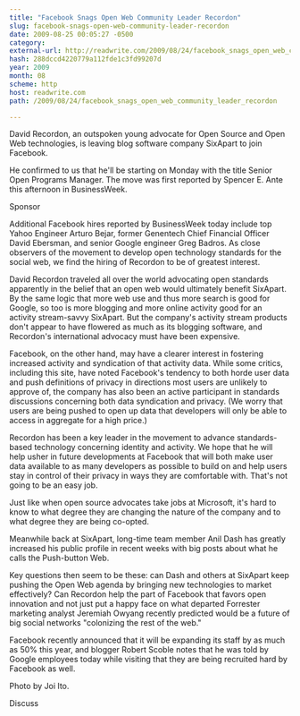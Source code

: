 ```yaml
---
title: "Facebook Snags Open Web Community Leader Recordon"
slug: facebook-snags-open-web-community-leader-recordon
date: 2009-08-25 00:05:27 -0500
category: 
external-url: http://readwrite.com/2009/08/24/facebook_snags_open_web_community_leader_recordon
hash: 288dccd4220779a112fde1c3fd99207d
year: 2009
month: 08
scheme: http
host: readwrite.com
path: /2009/08/24/facebook_snags_open_web_community_leader_recordon

---
```


David Recordon, an outspoken young advocate for Open Source and Open Web technologies, is leaving blog software company SixApart to join Facebook.  


He confirmed to us that he'll be starting on Monday with the title Senior Open Programs Manager.  The move was first reported by Spencer E. Ante this afternoon in BusinessWeek.

Sponsor


Additional Facebook hires reported by BusinessWeek today include top Yahoo Engineer Arturo Bejar, former Genentech Chief Financial Officer David Ebersman, and senior Google engineer Greg Badros.  As close observers of the movement to develop open technology standards for the social web, we find the hiring of Recordon to be of greatest interest.


David Recordon traveled all over the world advocating open standards apparently in the belief that an open web would ultimately benefit SixApart.  By the same logic that more web use and thus more search is good for Google, so too is more blogging and more online activity good for an activity stream-savvy SixApart.  But the company's activity stream products don't appear to have flowered as much as its blogging software, and Recordon's international advocacy must have been expensive.


Facebook, on the other hand, may have a clearer interest in fostering increased activity and syndication of that activity data.  While some critics, including this site, have noted Facebook's tendency to both horde user data and push definitions of privacy in directions most users are unlikely to approve of, the company has also been an active participant in standards discussions concerning both data syndication and privacy.  (We worry that users are being pushed to open up data that developers will only be able to access in aggregate for a high price.)


Recordon has been a key leader in the movement to advance standards-based technology concerning identity and activity.  We hope that he will help usher in future developments at Facebook that will both make user data available to as many developers as possible to build on and help users stay in control of their privacy in ways they are comfortable with.  That's not going to be an easy job.


Just like when open source advocates take jobs at Microsoft, it's hard to know to what degree they are changing the nature of the company and to what degree they are being co-opted.


Meanwhile back at SixApart, long-time team member Anil Dash has greatly increased his public profile in recent weeks with big posts about what he calls the Push-button Web.


Key questions then seem to be these:  can Dash and others at SixApart keep pushing the Open Web agenda by bringing new technologies to market effectively? Can Recordon help the part of Facebook that favors open innovation and not just put a happy face on what departed Forrester marketing analyst Jeremiah Owyang recently predicted would be a future of big social networks "colonizing the rest of the web."


Facebook recently announced that it will be expanding its staff by as much as 50% this year, and blogger Robert Scoble notes that he was told by Google employees today while visiting that they are being recruited hard by Facebook as well.


Photo by Joi Ito.

Discuss
